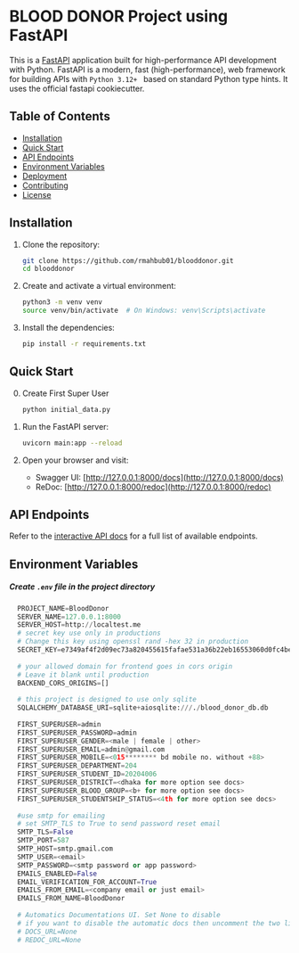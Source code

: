 # BLOOD DONOR Project using FastAPI

This is a [FastAPI](https://fastapi.tiangolo.com/) application built for high-performance API development with Python. FastAPI is a modern, fast (high-performance), web framework for building APIs with ```Python 3.12+ ``` based on standard Python type hints. It uses the official fastapi cookiecutter.

## Table of Contents

- [Installation](#installation)
- [Quick Start](#quick-start)
- [API Endpoints](#api-endpoints)
- [Environment Variables](#environment-variables)
- [Deployment](#deployment)
- [Contributing](#contributing)
- [License](#license)


## Installation

1. Clone the repository:

    ```bash
    git clone https://github.com/rmahbub01/blooddonor.git
    cd blooddonor
    ```

2. Create and activate a virtual environment:

    ```bash
    python3 -m venv venv
    source venv/bin/activate  # On Windows: venv\Scripts\activate
    ```

3. Install the dependencies:

    ```bash
    pip install -r requirements.txt
    ```

## Quick Start

00. Create First Super User
    ```bash
    python initial_data.py
    ```

1. Run the FastAPI server:

    ```bash
    uvicorn main:app --reload
    ```

2. Open your browser and visit:

    - Swagger UI: [http://127.0.0.1:8000/docs](http://127.0.0.1:8000/docs)
    - ReDoc: [http://127.0.0.1:8000/redoc](http://127.0.0.1:8000/redoc)

## API Endpoints

Refer to the [interactive API docs](http://127.0.0.1:8000/docs) for a full list of available endpoints.


## Environment Variables


##### Create ```.env``` file in the project directory

 ```python
   PROJECT_NAME=BloodDonor
   SERVER_NAME=127.0.0.1:8000
   SERVER_HOST=http://localtest.me
   # secret key use only in productions
   # Change this key using openssl rand -hex 32 in production
   SECRET_KEY=e7349af4f2d09ec73a820455615fafae531a36b22eb16553060d0fc4be7fc02e
   
   # your allowed domain for frontend goes in cors origin
   # Leave it blank until production
   BACKEND_CORS_ORIGINS=[]
   
   # this project is designed to use only sqlite
   SQLALCHEMY_DATABASE_URI=sqlite+aiosqlite:///./blood_donor_db.db
   
   FIRST_SUPERUSER=admin
   FIRST_SUPERUSER_PASSWORD=admin
   FIRST_SUPERUSER_GENDER=<male | female | other>
   FIRST_SUPERUSER_EMAIL=admin@gmail.com
   FIRST_SUPERUSER_MOBILE=<015******** bd mobile no. without +88>
   FIRST_SUPERUSER_DEPARTMENT=204
   FIRST_SUPERUSER_STUDENT_ID=20204006
   FIRST_SUPERUSER_DISTRICT=<dhaka for more option see docs>
   FIRST_SUPERUSER_BLOOD_GROUP=<b+ for more option see docs>
   FIRST_SUPERUSER_STUDENTSHIP_STATUS=<4th for more option see docs>
   
   #use smtp for emailing
   # set SMTP_TLS to True to send password reset email
   SMTP_TLS=False
   SMTP_PORT=587
   SMTP_HOST=smtp.gmail.com
   SMTP_USER=<email>
   SMTP_PASSWORD=<smtp password or app password>
   EMAILS_ENABLED=False
   EMAIL_VERIFICATION_FOR_ACCOUNT=True
   EMAILS_FROM_EMAIL=<company email or just email>
   EMAILS_FROM_NAME=BloodDonor
   
   # Automatics Documentations UI. Set None to disable
   # if you want to disable the automatic docs then uncomment the two lines below
   # DOCS_URL=None
   # REDOC_URL=None
 ```

